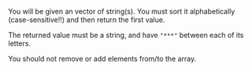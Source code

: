 You will be given an vector of string(s). You must sort it alphabetically (case-sensitive!!) and then return the first value.

The returned value must be a string, and have `"***"` between each of its letters.

You should not remove or add elements from/to the array.